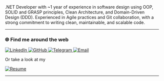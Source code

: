 .NET Developer with ~1 year of experience in software design using OOP, SOLID and GRASP principles, Clean Architecture, and Domain-Driven Design (DDD). Experienced in Agile practices and Git collaboration, with a strong commitment to writing clean, maintainable, and scalable code.

---

### 🌐 Find me around the web

<p align="left">
  <a href="https://www.linkedin.com/in/reza-tajari-971818151" target="_blank">
    <img alt="LinkedIn" src="https://img.shields.io/badge/LinkedIn-0A66C2?style=for-the-badge&logo=linkedin&logoColor=white" />
  </a>
  <a href="https://github.com/rezatajari" target="_blank">
    <img alt="GitHub" src="https://img.shields.io/badge/GitHub-181717?style=for-the-badge&logo=github&logoColor=white" />
  </a>
  <a href="https://t.me/rezatajari70" target="_blank">
    <img alt="Telegram" src="https://img.shields.io/badge/Telegram-2CA5E0?style=for-the-badge&logo=telegram&logoColor=white" />
  </a>
  <a href="mailto:reza.tajari70@gmail.com">
    <img alt="Email" src="https://img.shields.io/badge/Email-D14836?style=for-the-badge&logo=gmail&logoColor=white" />
  </a>
</p>

Or take a look at my

<a href="https://flowcv.com/resume/95sskp9djqs4" target="_blank">
  <img alt="Resume" src="https://img.shields.io/badge/Resume-4CAF50?style=for-the-badge&logo=read-the-docs&logoColor=white" />
</a>

---
